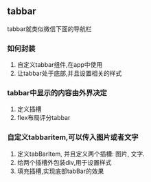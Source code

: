 ## tabbar
tabbar就类似微信下面的导航栏

### 如何封装
1. 自定义tabbar组件,在app中使用
2. 让tabbar处于底部,并且设置相关的样式

### tabbar中显示的内容由外界决定
1. 定义插槽
2. flex布局评分tabbar

### 自定义tabbaritem,可以传入图片或者文字
1. 定义tabBarItem, 并且定义两个插槽: 图片, 文字.
2. 给两个插槽外包装div,用于设置样式
3. 填充插槽,实现底部tabBar的效果